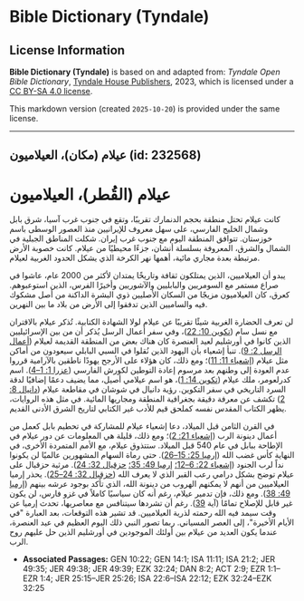 # Bible Dictionary (Tyndale)

## License Information

**Bible Dictionary (Tyndale)** is based on and adapted from: _Tyndale Open Bible Dictionary_, [Tyndale House Publishers](https://tyndaleopenresources.com/), 2023, which is licensed under a [CC BY-SA 4.0 license](https://creativecommons.org/licenses/by-sa/4.0/legalcode.en).

This markdown version (created `2025-10-20`) is provided under the same license.



--------------------------------

## عيلام (مكان)، العيلاميون (id: 232568)

عيلام (القُطر)، العيلاميون
==========================

كانت عيلام تحتل منطقة بحجم الدنمارك تقريبًا، وتقع في جنوب غرب آسيا، شرق بابل وشمال الخليج الفارسي، على سهل معروف للإيرانيين منذ العصور الوسطى باسم خوزستان. تتوافق المنطقة اليوم مع جنوب غرب إيران. شكلت المناطق الجبلية في الشمال والشرق، المعروفة بسلسلة أنشان، جزءًا محيطيًا من عيلام. كانت خصوبة الأرض مرتبطة بعدة مجاري مائية، أهمها نهر الكرخة الذي يشكل الحدود الغربية لعيلام.

يبدو أن العيلاميين، الذين يمتلكون ثقافة وتاريخًا يمتدان لأكثر من 2000 عام، عاشوا في صراع مستمر مع السومريين والبابليين والآشوريين وأخيرًا الفرس، الذين استوعبوهم. كعرق، كان العيلاميون مزيجًا من السكان الأصليين ذوي البشرة الداكنة من أصل مشكوك فيه والساميين الذين تدفقوا إلى الأرض من بلاد ما بين النهرين.

لن تعرف الحضارة الغربية شيئًا تقريبًا عن عيلام لولا الشهادة الكتابية. تُذكر عيلام بالاقتران مع نسل سام ([تكوين 10: 22](https://ref.ly/Gen10:22))، وفي سفر أعمال الرسل يُذكر أن من بين الإسرائيليين الذين كانوا في أورشليم لعيد العنصرة كان هناك بعض من المنطقة القديمة لعيلام ([أعمال الرسل 2: 9](https://ref.ly/Acts2:9)). تنبأ إشعياء بأن اليهود الذين نُقلوا في السبي البابلي سيعودون من أماكن مثل عيلام ([إشعياء 11: 11](https://ref.ly/Isa11:11))؛ ومع ذلك، كان هؤلاء على الأرجح يهودًا ناطقين بالآرامية قرروا عدم العودة إلى وطنهم بعد مرسوم إعادة التوطين لكورش الفارسي ([عزرا 1: 1–4](https://ref.ly/Ezra1:1-Ezra1:4)). اسم كدرلعومر، ملك عيلام ([تكوين 14: 1](https://ref.ly/Gen14:1))، هو اسم عيلامي أصيل، مما يضيف دعمًا إضافيًا لدقة السرد التاريخي في سفر التكوين. رؤية دانيال في شوشان في مقاطعة عيلام ([دانيال 8: 2](https://ref.ly/Dan8:2)) تكشف عن معرفة دقيقة بجغرافية المنطقة ومجاريها المائية. في مثل هذه الروايات، يظهر الكتاب المقدس نفسه كملحق قيم للأدب غير الكتابي لتاريخ الشرق الأدنى القديم.

في القرن الثامن قبل الميلاد، دعا إشعياء عيلام للمشاركة في تحطيم بابل كعمل من أعمال دينونة الرب ([إشعياء 21: 2](https://ref.ly/Isa21:2))؛ ومع ذلك، قليلة هي المعلومات عن دور عيلام في الإطاحة ببابل في عام 540 قبل الميلاد. ستتذوق عيلام، مع الأمم المتمردة الأخرى، في النهاية كأس غضب الله ([إرميا 25: 15–26](https://ref.ly/Jer25:15-Jer25:26)). حتى رماة السهام المشهورين عالميًا لن يكونوا نداً لرب الجنود ([إشعياء 22: 6–12؛](https://ref.ly/Isa22:6-Isa22:12) [إرميا 49: 35؛](https://ref.ly/Jer49:35) [حزقيال 32: 24](https://ref.ly/Ezek32:24)). مرثية حزقيال على عيلام توضح بشكل درامي رعب القبر الذي لا يعرف الله ([حزقيال 32: 24–25](https://ref.ly/Ezek32:24-Ezek32:25)). يحذر إرميا العيلاميين من أنهم لا يمكنهم الهروب من دينونة الله، الذي تأكد بوجود عرشه بينهم ([إرميا 49: 38](https://ref.ly/Jer49:38)). ومع ذلك، فإن تدمير عيلام، رغم أنه كان سياسيًا كاملاً في غزو فارس، لن يكون غير قابل للإصلاح تمامًا (آية [39](https://ref.ly/Jer49:39)). رغم أن تشردها سيتنافس مع معاصريها، تحدث إرميا عن وقت سيمد فيه الله رحمته لذرية العيلاميين. قد تشير هذه التوقعات، بعد العبارة "في الأيام الأخيرة"، إلى العصر المسياني. ربما تصور النبي ذلك اليوم العظيم في عيد العنصرة، عندما يكون العديد من عيلام بين أولئك الموجودين في أورشليم الذين حل عليهم روح الرب.

* **Associated Passages:** GEN 10:22; GEN 14:1; ISA 11:11; ISA 21:2; JER 49:35; JER 49:38; JER 49:39; EZK 32:24; DAN 8:2; ACT 2:9; EZR 1:1–EZR 1:4; JER 25:15–JER 25:26; ISA 22:6–ISA 22:12; EZK 32:24–EZK 32:25

